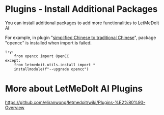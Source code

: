 # Plugins - Install Additional Packages

You can install additional packages to add more functionalities to LetMeDoIt AI

For example, in plugin "[simplified Chinese to traditional Chinese](https://github.com/eliranwong/letmedoit/tree/main/pip/letmedoit/plugins/simplified%20Chinese%20to%20traditional%20Chinese.py)", package "opencc" is installed when import is failed.

```
try:
    from opencc import OpenCC
except:
    from letmedoit.utils.install import *
    installmodule(f"--upgrade opencc")
```

# More about LetMeDoIt AI Plugins

https://github.com/eliranwong/letmedoit/wiki/Plugins-%E2%80%90-Overview